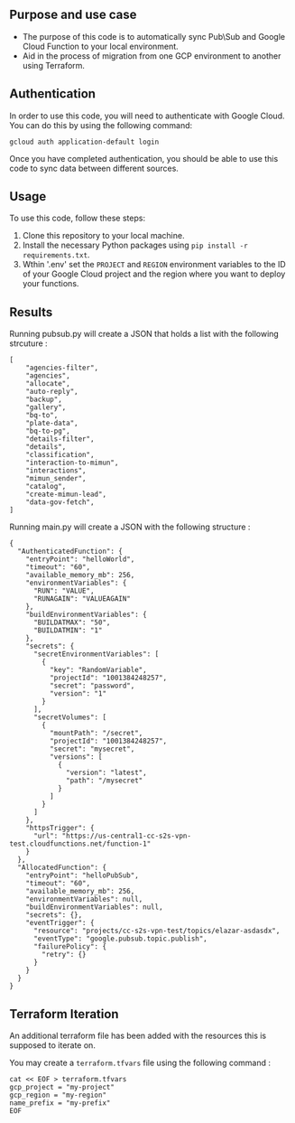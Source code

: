 ## Purpose and use case

- The purpose of this code is to automatically sync Pub\Sub and Google Cloud Function to your local environment. 
- Aid in the process of migration from one GCP environment to another using Terraform.


## Authentication

In order to use this code, you will need to authenticate with Google Cloud. You can do this by using the following command:
```
gcloud auth application-default login
```

Once you have completed authentication, you should be able to use this code to sync data between different sources.

## Usage

To use this code, follow these steps:

1. Clone this repository to your local machine.
2. Install the necessary Python packages using `pip install -r requirements.txt`.
3. Wthin '.env' set the `PROJECT` and `REGION` environment variables to the ID of your Google Cloud project and the region where you want to deploy your functions.


## Results
Running pubsub.py will create a JSON that holds a list with the following strcuture :
```
[
    "agencies-filter",
    "agencies",
    "allocate",
    "auto-reply",
    "backup",
    "gallery",
    "bq-to",
    "plate-data",
    "bq-to-pg",
    "details-filter",
    "details",
    "classification",
    "interaction-to-mimun",
    "interactions",
    "mimun_sender",
    "catalog",
    "create-mimun-lead",
    "data-gov-fetch",
]
```
Running main.py will create a JSON with the following structure :
```
{
  "AuthenticatedFunction": {
    "entryPoint": "helloWorld",
    "timeout": "60",
    "available_memory_mb": 256,
    "environmentVariables": {
      "RUN": "VALUE",
      "RUNAGAIN": "VALUEAGAIN"
    },
    "buildEnvironmentVariables": {
      "BUILDATMAX": "50",
      "BUILDATMIN": "1"
    },
    "secrets": {
      "secretEnvironmentVariables": [
        {
          "key": "RandomVariable",
          "projectId": "1001384248257",
          "secret": "password",
          "version": "1"
        }
      ],
      "secretVolumes": [
        {
          "mountPath": "/secret",
          "projectId": "1001384248257",
          "secret": "mysecret",
          "versions": [
            {
              "version": "latest",
              "path": "/mysecret"
            }
          ]
        }
      ]
    },
    "httpsTrigger": {
      "url": "https://us-central1-cc-s2s-vpn-test.cloudfunctions.net/function-1"
    }
  },
  "AllocatedFunction": {
    "entryPoint": "helloPubSub",
    "timeout": "60",
    "available_memory_mb": 256,
    "environmentVariables": null,
    "buildEnvironmentVariables": null,
    "secrets": {},
    "eventTrigger": {
      "resource": "projects/cc-s2s-vpn-test/topics/elazar-asdasdx",
      "eventType": "google.pubsub.topic.publish",
      "failurePolicy": {
        "retry": {}
      }
    }
  }
}
```

## Terraform Iteration
An additional terraform file has been added with the resources this is supposed to iterate on.

You may create a `terraform.tfvars` file using the following command :
```
cat << EOF > terraform.tfvars
gcp_project = "my-project"
gcp_region = "my-region"
name_prefix = "my-prefix"
EOF
```
